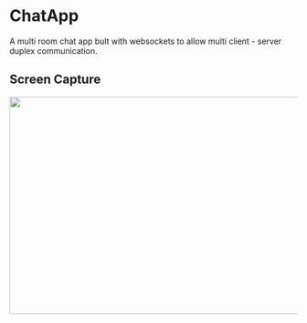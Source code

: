 # ChatApp

A multi room chat app bult with websockets to allow multi client - server duplex communication.

## Screen Capture

<img src="todo" width="800" height="381"/>
